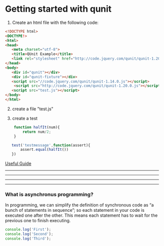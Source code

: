 # Getting started with qunit

1. Create an html file with the following code:

```html
<!DOCTYPE html>
<DOCTYPE!>
<html>
<head>
   <meta charset="utf-8">
   <title>QUnit Example</title>
   <link rel="stylesheet" href="http://code.jquery.com/qunit/qunit-1.20.0.css">
</head>
<body>
   <div id="qunit"></div>
   <div id="qunit-fixture"></div>
   <script src="//code.jquery.com/qunit/qunit-1.14.0.js"></script>
    <script src="http://code.jquery.com/qunit/qunit-1.20.0.js"></script>
   <script src="test.js"></script>
</body>
</html>
```


2. create a file "test.js"


3. create a test

```js
    function halfIt(num){
        return num/2;
    }
```

```js
   test('testmessage',function(assert){
       assert.equal(halfIt())
   })
```

[Useful Guide](http://www.sitepoint.com/getting-started-qunit/)

----------------
----------------
----------------

-----
### What is asynchronus programming?
In programming, we can simplify the definition of synchronous code as “a bunch of statements in sequence”; so each statement in your code is executed one after the other. This means each statement has to wait for the previous one to finish executing.

```javascript
console.log('First');
console.log('Second');
console.log('Third');
```
